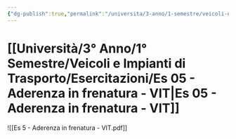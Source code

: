 ```yaml
---
{"dg-publish":true,"permalink":"/universita/3-anno/1-semestre/veicoli-e-impianti-di-trasporto/esercitazioni/es-05-aderenza-in-frenatura-vit/"}
---
```



# [[Università/3° Anno/1° Semestre/Veicoli e Impianti di Trasporto/Esercitazioni/Es 05 - Aderenza in frenatura - VIT\|Es 05 - Aderenza in frenatura - VIT]]



![[Es 5 - Aderenza in frenatura - VIT.pdf]]